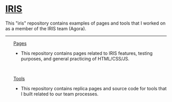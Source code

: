 <h1> <a href="https://dejai.github.io/iris">IRIS</a></h1>
<p> This "iris" repository contains examples of pages and tools that I worked on as a member of the IRIS team (Agora).</p>
<hr/>
<div style="margin-left:5%;">
  <p><a href="https://github.com/Dejai/iris/tree/master/pages"> Pages </a></p>
  <ul><li>This repository contains pages related to IRIS features, testing purposes, and general  practicing of HTML/CSS/JS.</li></ul>
  <br/>
  <p><a href="https://github.com/Dejai/iris/tree/master/tools"> Tools </a></p>
  <ul><li>This repository contains replica pages and source code for tools that I built related to our team processes.</li></ul>
<div>
